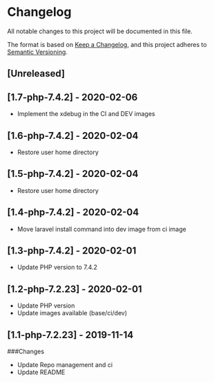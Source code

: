# Changelog
All notable changes to this project will be documented in this file.

The format is based on [Keep a Changelog](https://keepachangelog.com/en/1.0.0/),
and this project adheres to [Semantic Versioning](https://semver.org/spec/v2.0.0.html).

## [Unreleased]

## [1.7-php-7.4.2] - 2020-02-06
- Implement the xdebug in the CI and DEV images

## [1.6-php-7.4.2] - 2020-02-04
- Restore user home directory

## [1.5-php-7.4.2] - 2020-02-04
- Restore user home directory

## [1.4-php-7.4.2] - 2020-02-04
- Move laravel install command into dev image from ci image

## [1.3-php-7.4.2] - 2020-02-01
- Update PHP version to 7.4.2

## [1.2-php-7.2.23] - 2020-02-01
- Update PHP version
- Update images available (base/ci/dev)

## [1.1-php-7.2.23] - 2019-11-14
###Changes
- Update Repo management and ci
- Update README 
